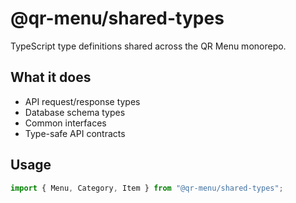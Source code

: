 # @qr-menu/shared-types

TypeScript type definitions shared across the QR Menu monorepo.

## What it does

- API request/response types
- Database schema types
- Common interfaces
- Type-safe API contracts

## Usage

```typescript
import { Menu, Category, Item } from "@qr-menu/shared-types";
```

